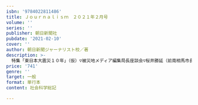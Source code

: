 ```yaml
---
isbn: '9784022811486'
title: Ｊｏｕｒｎａｌｉｓｍ　２０２１年２月号
volume: ''
series: ''
publisher: 朝日新聞社
pubdate: '2021-02-10'
cover: ''
author: 朝日新聞ジャーナリスト校／著
description: >-
  特集「東日本大震災１０年」（仮）▽被災地メディア編集局長座談会▽桜井勝延（前南相馬市長）▽鈴木英里（東海新報）▽菊池由貴子（大槌新聞）▽片山夏子（東京新聞）▽赤坂憲雄（学習院大教授）▽遠藤薫（同）▽坂田邦子（東北大講師）▽飛鳥あると（漫画家）▽遠藤協（映画監督）ほか。
price: '741'
genre: ''
target: 一般
format: 単行本
content: 社会科学総記

---
```

